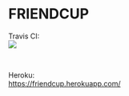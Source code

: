 # FRIENDCUP

Travis CI:<br/>
<a href="https://travis-ci.org/tiemiarashiro/friendcup"><img src="https://travis-ci.org/tiemiarashiro/friendcup.svg?branch=master" /></a>

<br />

Heroku:<br />
https://friendcup.herokuapp.com/<br/>


